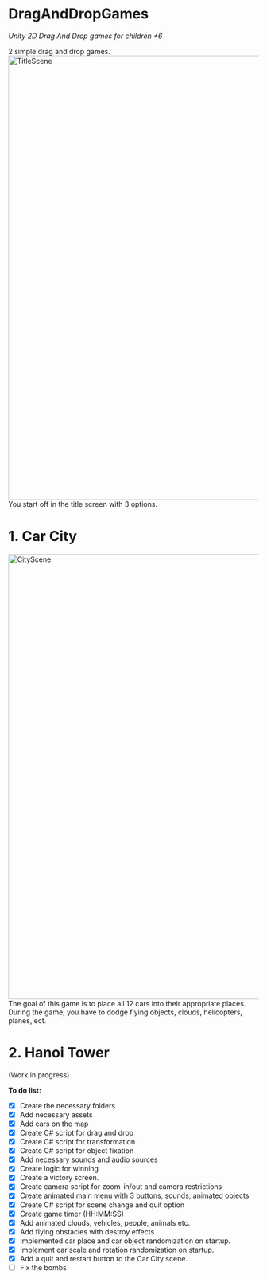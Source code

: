 # DragAndDropGames
_Unity 2D Drag And Drop games for children +6_

2 simple drag and drop games.
<img width="1592" height="892" alt="TitleScene" src="https://github.com/user-attachments/assets/bb600747-4edd-4e59-b8ba-dd98674fd497" />
You start off in the title screen with 3 options.


# 1. Car City
<img width="1596" height="894" alt="CityScene" src="https://github.com/user-attachments/assets/d688cfc3-6bf2-46bc-92a4-0d1f69c569df" />
The goal of this game is to place all 12 cars into their appropriate places. During the game, you have to dodge flying objects, clouds, helicopters, planes, ect.


# 2. Hanoi Tower
(Work in progress)



**To do list:**
- [x] Create the necessary folders 
- [x] Add necessary assets 
- [x] Add cars on the map
- [x] Create C# script for drag and drop
- [x] Create C# script for transformation
- [x] Create C# script for object fixation
- [x] Add necessary sounds and audio sources
- [x] Create logic for winning
- [x] Create a victory screen.
- [x] Create camera script for zoom-in/out and camera restrictions
- [x] Create animated main menu with 3 buttons, sounds, animated objects
- [x] Create C# script for scene change and quit option
- [x] Create game timer (HH:MM:SS)
- [x] Add animated clouds, vehicles, people, animals etc.
- [x] Add flying obstacles with destroy effects
- [x] Implemented car place and car object randomization on startup.
- [x] Implement car scale and rotation randomization on startup.
- [x] Add a quit and restart button to the Car City scene.
- [ ] Fix the bombs